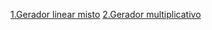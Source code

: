 [1.Gerador linear misto](https://colab.research.google.com/drive/13xUedCMyORbb_DgpdjjtJV4EPGA0rdyJ?usp=sharing)
[2.Gerador multiplicativo](https://colab.research.google.com/drive/1tFU40KWDOZ-kTE9y5SXRa8F2cn-q2qSy?usp=sharing)

